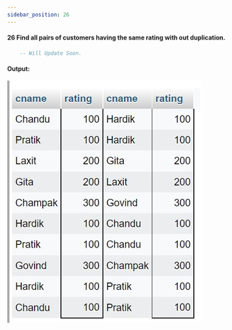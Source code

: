 ```yaml
---
sidebar_position: 26
---
```


#### 26 Find all pairs of customers having the same rating with out duplication.

```sql
    -- Will Update Soon.
```

#### Output:

![d](outputs\26.jpg)
